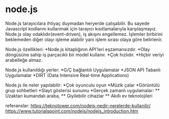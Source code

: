 # node.js

Node.js tarayıcılara ihtiyaç duymadan heryerde çalışabilir. Bu sayede Javascript kodlarını kullanmak için tarayıcı kısıtlamalarıyla karşılaşmayız.
Node.js olay odaklıdır(event-driven), iş akışını engellemez. İşlemler birbirini beklemeden diğer olayı işleme alabilir yani işlem sırası olaya göre belirlenir.

Node.js özellikleri:
*Node.js kitaplığının API'leri eşzamansızdır.
*Olay döngüsüne sahip iş parçacıklı bir model kullanır.
*Çok hızlıdır.
*Hiçbir veriyi arabelleğe almaz.

Node.js kullanıldığı yerler:
*G/Ç bağlantılı Uygulamalar
*JSON API Tabanlı Uygulamalar
*DIRT (Data Intensive Real-time Applications)

Node.js ile neler yapılabilir:
*Çok oyunculu oyun
*Müzik çalar
*Görüntülü grup sohbetleri
*Slayt gösterisi sunumu
*Gerçek zamanlı uygulamalar:
  ** Uzaktan kumandalı araba,
  ** Giyilebilir cihazlar
  ** Akıllı ev teknolojileri


referanslar:
https://teknotower.com/nodejs-nedir-nerelerde-kullanilir/
https://www.tutorialspoint.com/nodejs/nodejs_introduction.htm
